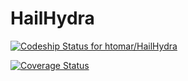 # HailHydra
[ ![Codeship Status for htomar/HailHydra](https://codeship.com/projects/4a1de350-2275-0133-705d-365560d2eeeb/status?branch=master)](https://codeship.com/projects/96156)

[![Coverage Status](https://coveralls.io/repos/htomar/HailHydra/badge.svg?branch=timetrack&service=github)](https://coveralls.io/github/htomar/HailHydra?branch=timetrack)
